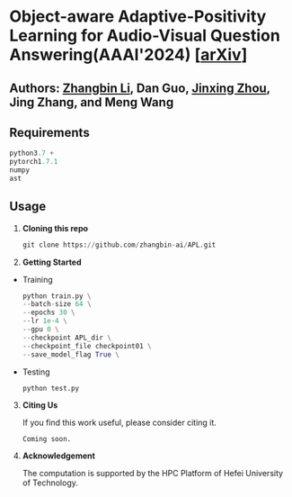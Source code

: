 # Object-aware Adaptive-Positivity Learning for Audio-Visual Question Answering(AAAI'2024) [[arXiv](https://arxiv.org/abs/2312.12816)]

Authors: [Zhangbin Li](https://github.com/zhangbin-ai), Dan Guo, [Jinxing Zhou](https://github.com/jasongief), Jing Zhang, and Meng Wang
---
## Requirements

   ```python
   python3.7 +
   pytorch1.7.1
   numpy
   ast
   ```


## Usage

1. **Cloning this repo**

   ```python
   git clone https://github.com/zhangbin-ai/APL.git
   ```


2. **Getting Started**

 + Training
     ```python
     python train.py \
     --batch-size 64 \
     --epochs 30 \
     --lr 1e-4 \
     --gpu 0 \
     --checkpoint APL_dir \
     --checkpoint_file checkpoint01 \
     --save_model_flag True \
     ```

 + Testing
     ```python
     python test.py
     ```

3. **Citing Us**

    If you find this work useful, please consider citing it.
    ```
    Coming soon.
    ```

4. **Acknowledgement**

      The computation is supported by the HPC Platform of Hefei University of Technology.
